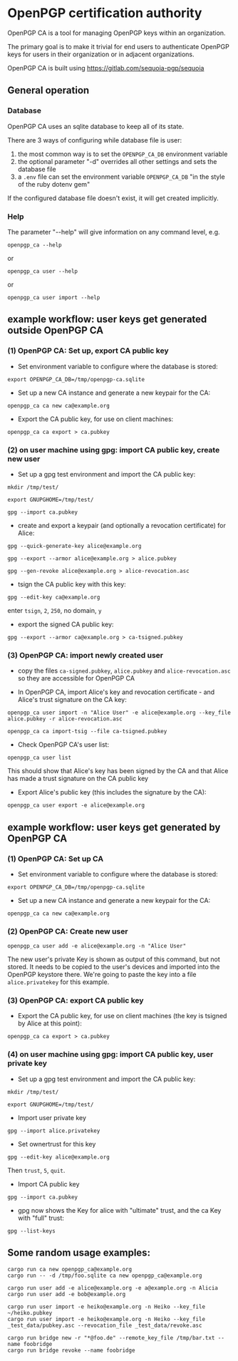 # OpenPGP certification authority

OpenPGP CA is a tool for managing OpenPGP keys within an organization.

The primary goal is to make it trivial for end users to authenticate
OpenPGP keys for users in their organization or in adjacent organizations.

OpenPGP CA is built using https://gitlab.com/sequoia-pgp/sequoia


## General operation

### Database

OpenPGP CA uses an sqlite database to keep all of its state.

There are 3 ways of configuring while database file is user:

1.  the most common way is to set the ```OPENPGP_CA_DB``` environment variable
2.  the optional parameter "-d" overrides all other settings and sets the database file
3.  a ```.env``` file can set the environment variable ```OPENPGP_CA_DB``` "in the style of the ruby dotenv gem"

If the configured database file doesn't exist, it will get created implicitly.


### Help

The parameter "--help" will give information on any command level, e.g.

```openpgp_ca --help```

or 

```openpgp_ca user --help```

or

```openpgp_ca user import --help```


## example workflow: user keys get generated outside OpenPGP CA

### (1) OpenPGP CA: Set up, export CA public key

*  Set environment variable to configure where the database is stored:
 
```export OPENPGP_CA_DB=/tmp/openpgp-ca.sqlite```

*  Set up a new CA instance and generate a new keypair for the CA:

```openpgp_ca ca new ca@example.org``` 

*  Export the CA public key, for use on client machines:

```openpgp_ca ca export > ca.pubkey``` 

### (2) on user machine using gpg: import CA public key, create new user

*  Set up a gpg test environment and import the CA public key:

```mkdir /tmp/test/```

```export GNUPGHOME=/tmp/test/```

```gpg --import ca.pubkey```

*  create and export a keypair (and optionally a revocation certificate) for
 Alice:

```gpg --quick-generate-key alice@example.org```

```gpg --export --armor alice@example.org > alice.pubkey```

```gpg --gen-revoke alice@example.org > alice-revocation.asc```

*  tsign the CA public key with this key:

```gpg --edit-key ca@example.org```

enter ```tsign```, ```2```, ```250```, no domain, ```y```

*  export the signed CA public key:

```gpg --export --armor ca@example.org > ca-tsigned.pubkey```

### (3) OpenPGP CA: import newly created user

*  copy the files ```ca-signed.pubkey```, ```alice.pubkey``` and
 ```alice-revocation.asc``` so they are accessible for OpenPGP CA 

*  In OpenPGP CA, import Alice's key and revocation certificate - and Alice's
 trust signature on the CA key:

```openpgp_ca user import -n "Alice User" -e alice@example.org --key_file alice.pubkey -r alice-revocation.asc```

```openpgp_ca ca import-tsig --file ca-tsigned.pubkey```

*  Check OpenPGP CA's user list:

```openpgp_ca user list```

This should show that Alice's key has been signed by the CA and that Alice
 has made a trust signature on the CA public key  

*  Export Alice's public key (this includes the signature by the CA):

```openpgp_ca user export -e alice@example.org```


## example workflow: user keys get generated by OpenPGP CA

### (1) OpenPGP CA: Set up CA

*  Set environment variable to configure where the database is stored:
 
```export OPENPGP_CA_DB=/tmp/openpgp-ca.sqlite```

*  Set up a new CA instance and generate a new keypair for the CA:

```openpgp_ca ca new ca@example.org``` 

### (2) OpenPGP CA: Create new user

```openpgp_ca user add -e alice@example.org -n "Alice User"```

The new user's private Key is shown as output of this command, but not
stored. It needs to be copied to the user's devices and imported into the
OpenPGP keystore there. We're going to paste the key into a file
```alice.privatekey``` for this example.

### (3) OpenPGP CA: export CA public key

*  Export the CA public key, for use on client machines (the key is tsigned
 by Alice at this point):

```openpgp_ca ca export > ca.pubkey``` 

### (4) on user machine using gpg: import CA public key, user private key

*  Set up a gpg test environment and import the CA public key:

```mkdir /tmp/test/```

```export GNUPGHOME=/tmp/test/```

* Import user private key

```gpg --import alice.privatekey```

* Set ownertrust for this key

```gpg --edit-key alice@example.org```

Then ```trust```, ```5```, ```quit```.

* Import CA public key

```gpg --import ca.pubkey```

* gpg now shows the Key for alice with "ultimate" trust, and the ca Key
 with "full" trust:
 
```gpg --list-keys``` 

## Some random usage examples:

```
cargo run ca new openpgp_ca@example.org
cargo run -- -d /tmp/foo.sqlite ca new openpgp_ca@example.org

cargo run user add -e alice@example.org -e a@example.org -n Alicia
cargo run user add -e bob@example.org

cargo run user import -e heiko@example.org -n Heiko --key_file ~/heiko.pubkey
cargo run user import -e heiko@example.org -n Heiko --key_file _test_data/pubkey.asc --revocation_file _test_data/revoke.asc

cargo run bridge new -r "*@foo.de" --remote_key_file /tmp/bar.txt --name foobridge
cargo run bridge revoke --name foobridge
```
